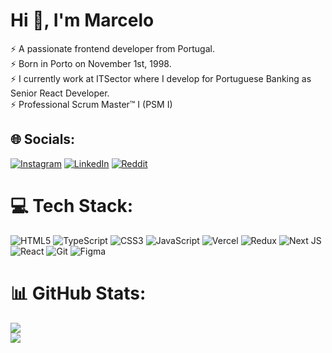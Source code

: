 <h1>Hi 👋, I'm Marcelo</h1>

⚡ A passionate frontend developer from Portugal.<br>⚡ Born in Porto on November 1st, 1998. <br>⚡ I currently work at ITSector where I develop for Portuguese Banking as Senior React Developer.<br>⚡  Professional Scrum Master™ I (PSM I)



## 🌐 Socials:
[![Instagram](https://img.shields.io/badge/Instagram-%23E4405F.svg?logo=Instagram&logoColor=white)](https://instagram.com/marcelo21fp) [![LinkedIn](https://img.shields.io/badge/LinkedIn-%230077B5.svg?logo=linkedin&logoColor=white)](https://linkedin.com/in/marceloandrade21) [![Reddit](https://img.shields.io/badge/Reddit-%23FF4500.svg?logo=Reddit&logoColor=white)](https://reddit.com/user/msandrade21) 

# 💻 Tech Stack:
![HTML5](https://img.shields.io/badge/html5-%23E34F26.svg?style=for-the-badge&logo=html5&logoColor=white) ![TypeScript](https://img.shields.io/badge/typescript-%23007ACC.svg?style=for-the-badge&logo=typescript&logoColor=white) ![CSS3](https://img.shields.io/badge/css3-%231572B6.svg?style=for-the-badge&logo=css3&logoColor=white) ![JavaScript](https://img.shields.io/badge/javascript-%23323330.svg?style=for-the-badge&logo=javascript&logoColor=%23F7DF1E) ![Vercel](https://img.shields.io/badge/vercel-%23000000.svg?style=for-the-badge&logo=vercel&logoColor=white) ![Redux](https://img.shields.io/badge/redux-%23593d88.svg?style=for-the-badge&logo=redux&logoColor=white) ![Next JS](https://img.shields.io/badge/Next-black?style=for-the-badge&logo=next.js&logoColor=white) ![React](https://img.shields.io/badge/react-%2320232a.svg?style=for-the-badge&logo=react&logoColor=%2361DAFB) ![Git](https://img.shields.io/badge/git-%23F05033.svg?style=for-the-badge&logo=git&logoColor=white) ![Figma](https://img.shields.io/badge/figma-%23F24E1E.svg?style=for-the-badge&logo=figma&logoColor=white)
# 📊 GitHub Stats:

![](https://github-readme-streak-stats.herokuapp.com/?user=marceloandrade12&theme=dark&hide_border=false)<br/>
![](https://github-readme-stats.vercel.app/api/top-langs/?username=marceloandrade12&theme=dark&hide_border=false&include_all_commits=false&count_private=false&layout=compact)

